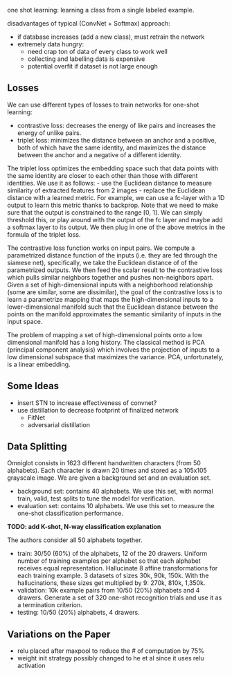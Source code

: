 one shot learning: learning a class from a single labeled example.

disadvantages of typical (ConvNet + Softmax) approach:

* if database increases (add a new class), must retrain the network
* extremely data hungry:
    * need crap ton of data of every class to work well
    * collecting and labelling data is expensive
    * potential overfit if dataset is not large enough

## Losses

We can use different types of losses to train networks for one-shot learning:

- contrastive loss: decreases the energy of like pairs and increases the energy of unlike pairs.
- triplet loss: minimizes the distance between an anchor and a positive, both of which have the same identity, and maximizes the distance between the anchor and a negative of a different identity.

The triplet loss optimizes the embedding space such that data points with the same identity are closer to each other than those with different identities. We use it as follows:
    - use the Euclidean distance to measure similarity of extracted features from 2 images
    - replace the Euclidean distance with a learned metric. For example, we can use a fc-layer with a 1D output to learn this metric thanks to backprop. Note that we need to make sure that the output is constrained to the range [0, 1]. We can simply threshold this, or play around with the output of the fc layer and maybe add a softmax layer to its output.
We then plug in one of the above metrics in the formula of the triplet loss.

The contrastive loss function works on input pairs. We compute a parametrized distance function of the inputs (i.e. they are fed through the siamese net), specifically, we take the Euclidean distance of of the parametrized outputs. We then feed the scalar result to the contrastive loss which pulls similar neighbors together and pushes non-neighbors apart. Given a set of high-dimensional inputs with a neighborhood relationship (some are similar, some are dissimilar), the goal of the contrastive loss is to learn a parametrize mapping that maps the high-dimensional inputs to a lower-dimensional manifold such that the Euclidean distance between the points on the manifold approximates the semantic similarity of inputs in the input space.

The problem of mapping a set of high-dimensional points onto a low dimensional manifold has a long history. The classical method is PCA (principal component analysis) which involves the projection of inputs to a low dimensional subspace that maximizes the variance. PCA, unfortunately, is a linear embedding.

## Some Ideas

- insert STN to increase effectiveness of convnet?
- use distillation to decrease footprint of finalized network
    - FitNet
    - adversarial distillation

## Data Splitting

Omniglot consists in 1623 different handwritten characters (from 50 alphabets). Each character is drawn 20 times and stored as a 105x105 grayscale image. We are given a background set and an evaluation set.

- background set: contains 40 alphabets. We use this set, with normal train, valid, test splits to tune the model for verification.
- evaluation set: contains 10 alphabets. We use this set to measure the one-shot classification performance.

**TODO: add K-shot, N-way classification explanation**

The authors consider all 50 alphabets together.

- train: 30/50 (60%) of the alphabets, 12 of the 20 drawers. Uniform number of training examples per alphabet so that each alphabet receives equal representation. Hallucinate 8 affine transformations for each training example. 3 datasets of sizes 30k, 90k, 150k. With the hallucinations, these sizes get multiplied by 9: 270k, 810k, 1,350k.
- validation: 10k example pairs from 10/50 (20%) alphabets and 4 drawers. Generate a set of 320 one-shot recognition trials and use it as a termination criterion.
- testing: 10/50 (20%) alphabets, 4 drawers.

## Variations on the Paper

- relu placed after maxpool to reduce the # of computation by 75%
- weight init strategy possibly changed to he et al since it uses relu activation
